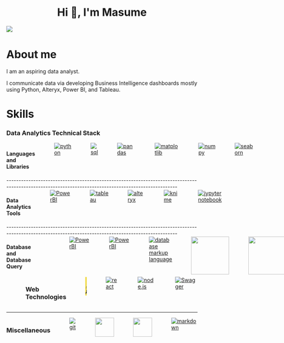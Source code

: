 <h1 align="center">Hi 👋, I'm Masume   </h1>

![](https://media.licdn.com/dms/image/C4E16AQEdOaMdDOVnlA/profile-displaybackgroundimage-shrink_350_1400/0/1656946749556?e=1678320000&v=beta&t=cL9kSLVa5h3DX-QC7LKUvqabjRG3b0Kg-DPDAPG8LLc)

<h1>About me</h1>
<p>I am an aspiring data analyst.</p>
<p>I communicate data via developing Business Intelligence dashboards mostly using Python, Alteryx, Power BI, and Tableau.</p>
<h1>Skills</h1>
<h3>Data Analytics Technical Stack</h3>
<div style="display:flex;justify-content:space-between;gap:10%;"> 
<h4>Languages and Libraries</h4>
 <a href="https://www.python.org/" target="_blank" rel="noreferrer"> <img src="https://github.com/masumesani/masumesani/assets/31848828/274419e3-b5c3-4785-b9cd-726720c7bdf9" alt="python" width="100" height="100" /></a> 
 <a href="https://www.mysql.com/" target="_blank" rel="noreferrer"> <img src="https://github.com/masumesani/images-on-github/assets/31848828/93fd83a1-de6e-4bce-ab9a-014f3aaeed77" alt="sql" width="100" height="100" /></a> 
 <a href="https://pandas.pydata.org/" target="_blank" rel="noreferrer"> <img src="https://github.com/masumesani/masumesani/assets/31848828/c424e764-2b8d-4101-888d-80ae0ab01cfb" alt="pandas" width="100" height="100" /></a>
<a href="https://matplotlib.org/" target="_blank" rel="noreferrer"> <img src="https://github.com/masumesani/masumesani/assets/31848828/60e16053-0014-4e74-8fac-d3d6d8e29523" alt="matplotlib" width="100" height="100" /></a>
<a href="https://numpy.org/" target="_blank" rel="noreferrer"> <img src="https://github.com/masumesani/masumesani/assets/31848828/acbf2154-207e-4295-a237-c9696aeb8473" alt="numpy" width="100" height="100" /></a> 
<a href="https://seaborn.pydata.org/" target="_blank" rel="noreferrer"> <img src="https://github.com/masumesani/masumesani/assets/31848828/3a00fd19-cb41-4ea6-ac0d-678c957a3223" alt="seaborn" width="100" height="100" /></a>
</div>
----------------------------------------------------------------------------------------------------------------------------------------------------
<div style="display:flex;justify-content:space-between;gap:10%;"> 
<h4>Data Analytics Tools</h4>
<a href="https://www.microsoft.com/en-us/power-platform/products/power-bi" target="_blank" rel="noreferrer"> <img src="https://github.com/masumesani/masumesani/assets/31848828/da8337f2-3b8e-4164-8104-dfdf6a774d20" alt="PowerBI" width="100" height="100" /></a>
<a href="https://www.tableau.com/" target="_blank" rel="noreferrer"> <img src="https://github.com/masumesani/masumesani/assets/31848828/dbe87bb5-ce07-4560-ab69-fa3e20066bc8" alt="tableau" width="100" height="100" /></a>
<a href="https://alteryx.com/" target="_blank" rel="noreferrer"> <img src="https://github.com/masumesani/masumesani/assets/31848828/3d3ff2e0-f48d-4530-af21-50fd1b04a82a" alt="alteryx" width="100" height="100" /></a>
<a href="https://www.knime.com/" target="_blank" rel="noreferrer"> <img src="https://github.com/masumesani/masumesani/assets/31848828/904e3f70-73b6-4fb3-bcc1-3c09ac6c3ab5" alt="knime" width="100" height="100" /></a>
<a href="https://jupyter.org/" target="_blank" rel="noreferrer"> <img src="https://github.com/masumesani/images-on-github/assets/31848828/ed4e8403-3a05-4c99-b5d0-19b6cacba7fe" alt="jypyter notebook" width="100" height="100" /></a>
</div>
----------------------------------------------------------------------------------------------------------------------------------------------------
 <div style="display:flex;justify-content:space-between;gap:10%;"> 
 <h4>Database and Database Query</h4>
<a href="https://www.mysql.com/" target="_blank" rel="noreferrer"> <img src="https://raw.githubusercontent.com/devicons/devicon/master/icons/mysql/mysql-original-wordmark.svg" alt="mysql" width="100" height="100" /></a> 
<a href="https://learn.microsoft.com/en-us/dax/)" target="_blank" rel="noreferrer"> <img src="https://encrypted-tbn0.gstatic.com/images?q=tbn:ANd9GcQRRCxDYw1rsKZnL5Nk63o9o5vSbVsd-d3BiQ&usqp=CAU" alt="PowerBI" width="100" height="100" /></a>
 <a href="https://powerquery.microsoft.com/en-us/" target="_blank" rel="noreferrer"> <img src="https://github.com/masumesani/images-on-github/assets/31848828/d08968bd-e61c-4ba6-894e-71326b2c7dec" alt="PowerBI" width="100" height="100" /></a>
<a href="https://dbml.dbdiagram.io/home/" target="_blank" rel="noreferrer"> <img src="https://encrypted-tbn0.gstatic.com/images?q=tbn:ANd9GcSHtnGBJrpjfkWSYH0s8AmV4zGfoDnV1yi-SA&usqp=CAU" alt="database markup language" width="100" height="100" /></a>
<a href="https://knexjs.org/" rel="noreferrer"> <img src="https://github.com/masumesani/images-on-github/assets/31848828/59d3c4c3-416b-4973-9381-772dff1f6c9a" width="100" height="100" /></a>
<a href="https://www.mongodb.com/use-cases/analytics" rel="noreferrer"> <img src="https://github.com/masumesani/images-on-github/assets/31848828/cb7f5e66-8757-47fe-93b5-7648b32f6555" width="130" height="100" /></a>
 </div>

 <div style="display:flex;justify-content:space-between;gap:10%;"> 
 <hr>
<h3>Web Technologies</h3>
 <a href="https://developer.mozilla.org/en-US/docs/Web/JavaScript" target="_blank" rel="noreferrer"> <img src="https://raw.githubusercontent.com/devicons/devicon/master/icons/javascript/javascript-original.svg" alt="javascript" width="50" height="50" /></a>
 <a href="https://react.dev/" target="_blank" rel="noreferrer"> <img src="https://github.com/masumesani/images-on-github/assets/31848828/4766cf17-0992-4d9b-ba3a-908451eaa7c5" alt="react" width="50" height="50" /></a> 
 <a href="https://nodejs.org/en" target="_blank" rel="noreferrer"> <img src="https://github.com/masumesani/images-on-github/assets/31848828/c9fa6617-e8a2-4d7e-9d28-d49b0e2f484b" alt="node.js" width="50" height="50" /></a> 
 <a href="https://swagger.io/" target="_blank" rel="noreferrer"> <img src="https://github.com/masumesani/images-on-github/assets/31848828/cbf9df01-a29c-4edf-bb16-1b4d9631e4a4" alt="Swagger" width="50" height="50" /></a> 
 </div>
 <hr>
<div style="display:flex;justify-content:space-between;gap:10%;"> 
<h3>Miscellaneous</h3>
<a href="https://git-scm.com/" target="_blank" rel="noreferrer"> <img src="https://github.com/masumesani/images-on-github/assets/31848828/a222d142-f134-479b-a7f2-4e1fa1c1795c" alt="git" width="50" height="50" /></a>
<a href="https://github.com/" target="_blank" rel="noreferrer"> <img src="https://github.com/masumesani/images-on-github/assets/31848828/4a07c873-64c3-4418-bcda-530423a52cca" alt="" width="50" height="50" /></a>
<a href="https://mermaid.js.org/" target="_blank" rel="noreferrer"> <img src="https://github.com/masumesani/images-on-github/assets/31848828/0a380e73-b179-4318-b5d8-87d21f8fb95d" alt="" width="50" height="50" /></a>
<a href="https://www.markdownguide.org/" target="_blank" rel="noreferrer"> <img src="https://github.com/masumesani/images-on-github/assets/31848828/be9fb2d0-e99a-4792-b5f1-5020a7b7b663" alt="markdown" width="50" height="50" /></a>
